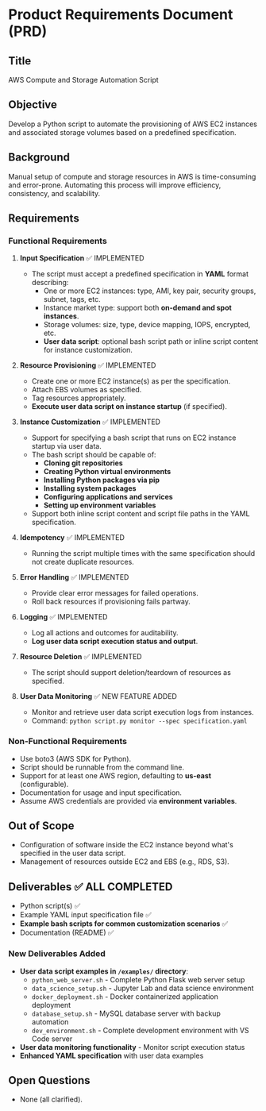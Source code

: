 # Product Requirements Document (PRD)
## Title
AWS Compute and Storage Automation Script

## Objective
Develop a Python script to automate the provisioning of AWS EC2 instances and associated storage volumes based on a predefined specification.

## Background
Manual setup of compute and storage resources in AWS is time-consuming and error-prone. Automating this process will improve efficiency, consistency, and scalability.

## Requirements

### Functional Requirements
1. **Input Specification** ✅ IMPLEMENTED
   - The script must accept a predefined specification in **YAML** format describing:
     - One or more EC2 instances: type, AMI, key pair, security groups, subnet, tags, etc.
     - Instance market type: support both **on-demand and spot instances**.
     - Storage volumes: size, type, device mapping, IOPS, encrypted, etc.
     - **User data script**: optional bash script path or inline script content for instance customization.

2. **Resource Provisioning** ✅ IMPLEMENTED
   - Create one or more EC2 instance(s) as per the specification.
   - Attach EBS volumes as specified.
   - Tag resources appropriately.
   - **Execute user data script on instance startup** (if specified).

3. **Instance Customization** ✅ IMPLEMENTED
   - Support for specifying a bash script that runs on EC2 instance startup via user data.
   - The bash script should be capable of:
     - **Cloning git repositories**
     - **Creating Python virtual environments**
     - **Installing Python packages via pip**
     - **Installing system packages**
     - **Configuring applications and services**
     - **Setting up environment variables**
   - Support both inline script content and script file paths in the YAML specification.

4. **Idempotency** ✅ IMPLEMENTED
   - Running the script multiple times with the same specification should not create duplicate resources.

5. **Error Handling** ✅ IMPLEMENTED
   - Provide clear error messages for failed operations.
   - Roll back resources if provisioning fails partway.

6. **Logging** ✅ IMPLEMENTED
   - Log all actions and outcomes for auditability.
   - **Log user data script execution status and output**.

7. **Resource Deletion** ✅ IMPLEMENTED
   - The script should support deletion/teardown of resources as specified.

8. **User Data Monitoring** ✅ NEW FEATURE ADDED
   - Monitor and retrieve user data script execution logs from instances.
   - Command: `python script.py monitor --spec specification.yaml`

### Non-Functional Requirements
- Use boto3 (AWS SDK for Python).
- Script should be runnable from the command line.
- Support for at least one AWS region, defaulting to **us-east** (configurable).
- Documentation for usage and input specification.
- Assume AWS credentials are provided via **environment variables**.

## Out of Scope
- Configuration of software inside the EC2 instance beyond what's specified in the user data script.
- Management of resources outside EC2 and EBS (e.g., RDS, S3).

## Deliverables ✅ ALL COMPLETED
- Python script(s) ✅
- Example YAML input specification file ✅
- **Example bash scripts for common customization scenarios** ✅
- Documentation (README) ✅

### New Deliverables Added
- **User data script examples in `/examples/` directory**:
  - `python_web_server.sh` - Complete Python Flask web server setup
  - `data_science_setup.sh` - Jupyter Lab and data science environment
  - `docker_deployment.sh` - Docker containerized application deployment
  - `database_setup.sh` - MySQL database server with backup automation
  - `dev_environment.sh` - Complete development environment with VS Code server
- **User data monitoring functionality** - Monitor script execution status
- **Enhanced YAML specification** with user data examples

## Open Questions
- None (all clarified).

